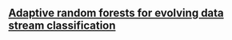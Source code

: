 ## [Adaptive random forests for evolving data stream classification](https://www.google.com/search?client=safari&rls=en&q=adaptive+random+forests&ie=UTF-8&oe=UTF-8)
